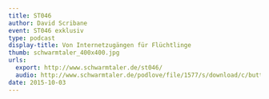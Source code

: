 ```yaml
---
title: ST046
author: David Scribane
event: ST046 exklusiv
type: podcast
display-title: Von Internetzugängen für Flüchtlinge
thumb: schwarmtaler_400x400.jpg
urls:
  export: http://www.schwarmtaler.de/st046/
  audio: http://www.schwarmtaler.de/podlove/file/1577/s/download/c/buttonlist/ST046.m4a
date: 2015-10-03
---
```

